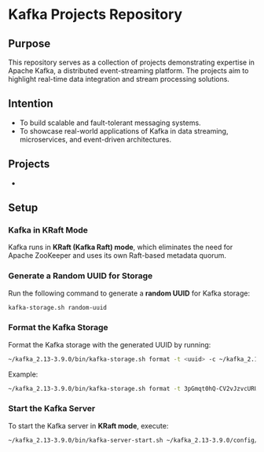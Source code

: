 # Kafka Projects Repository

## Purpose

This repository serves as a collection of projects demonstrating expertise in Apache Kafka, a distributed event-streaming platform. The projects aim to highlight real-time data integration and stream processing solutions.

## Intention

- To build scalable and fault-tolerant messaging systems.
- To showcase real-world applications of Kafka in data streaming, microservices, and event-driven architectures.

## Projects

-

## Setup

### Kafka in KRaft Mode

Kafka runs in **KRaft (Kafka Raft) mode**, which eliminates the need for Apache ZooKeeper and uses its own Raft-based metadata quorum.

### Generate a Random UUID for Storage

Run the following command to generate a **random UUID** for Kafka storage:

```sh
kafka-storage.sh random-uuid
```

### Format the Kafka Storage

Format the Kafka storage with the generated UUID by running:

```sh
~/kafka_2.13-3.9.0/bin/kafka-storage.sh format -t <uuid> -c ~/kafka_2.13-3.9.0/config/kraft/server.properties
```

Example:

```sh
~/kafka_2.13-3.9.0/bin/kafka-storage.sh format -t 3pGmqt0hQ-CV2vJzvcURUg -c ~/kafka_2.13-3.9.0/config/kraft/server.properties
```

### Start the Kafka Server

To start the Kafka server in **KRaft mode**, execute:

```sh
~/kafka_2.13-3.9.0/bin/kafka-server-start.sh ~/kafka_2.13-3.9.0/config/kraft/server.properties
```